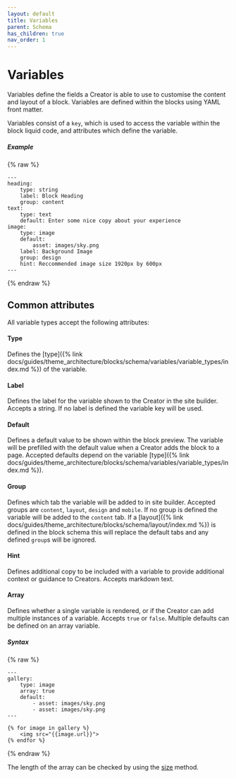 ```yaml
---
layout: default
title: Variables
parent: Schema
has_children: true
nav_order: 1
---
```


# Variables

Variables define the fields a Creator is able to use to customise the content and layout of a block. Variables are defined within the blocks using YAML front matter.

Variables consist of a `key`, which is used to access the variable within the block liquid code, and attributes which define the variable.

##### Example
{% raw %}
```
---
heading:
    type: string
    label: Block Heading
    group: content
text:
    type: text
    default: Enter some nice copy about your experience
image:
    type: image
    default:
        asset: images/sky.png
    label: Background Image
    group: design
    hint: Reccommended image size 1920px by 600px
---
```
{% endraw %}

## Common attributes
All variable types accept the following attributes:

#### Type
Defines the [type]({% link docs/guides/theme_architecture/blocks/schema/variables/variable_types/index.md %}) of the variable.

#### Label
Defines the label for the variable shown to the Creator in the site builder. Accepts a string. If no label is defined the variable key will be used.

#### Default
Defines a default value to be shown within the block preview. The variable will be prefilled with the default value when a Creator adds the block to a page. Accepted defaults depend on the variable [type]({% link docs/guides/theme_architecture/blocks/schema/variables/variable_types/index.md %}).

#### Group
Defines which tab the variable will be added to in site builder. Accepted groups are `content`, `layout`, `design` and `mobile`. 
If no group is defined the variable will be added to the `content` tab.
If a [layout]({% link docs/guides/theme_architecture/blocks/schema/layout/index.md %}) is defined in the block schema this will replace the default tabs and any defined `group`s will be ignored.

#### Hint
Defines additional copy to be included with a variable to provide additional context or guidance to Creators. Accepts markdown text.

#### Array
Defines whether a single variable is rendered, or if the Creator can add multiple instances of a variable. Accepts `true` or `false`. Multiple defaults can be defined on an array variable.

##### Syntax
{% raw %}
```
---
gallery:
    type: image
    array: true
    default:
        - asset: images/sky.png
        - asset: images/sky.png
---

{% for image in gallery %}
    <img src="{{image.url}}"> 
{% endfor %}
```
{% endraw %}

The length of the array can be checked by using the [size](https://shopify.dev/api/liquid/filters/array-filters#size) method.